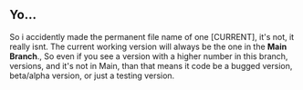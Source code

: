 ## Yo...
So i accidently made the permanent file name of one [CURRENT], it's not, it really isnt.
The current working version will always be the one in the **Main Branch**., So even if you see a version with a higher number in this branch, versions, and it's not in Main, than that means it code be a bugged version, beta/alpha version, or just a testing version.
